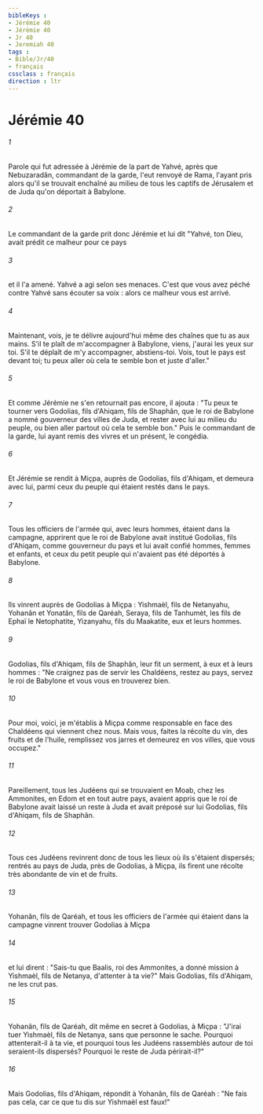 ```yaml
---
bibleKeys : 
- Jérémie 40
- Jérémie 40
- Jr 40
- Jeremiah 40
tags : 
- Bible/Jr/40
- français
cssclass : français
direction : ltr
---
```


# Jérémie 40

###### 1
Parole qui fut adressée à Jérémie de la part de Yahvé, après que Nebuzaradân, commandant de la garde, l'eut renvoyé de Rama, l'ayant pris alors qu'il se trouvait enchaîné au milieu de tous les captifs de Jérusalem et de Juda qu'on déportait à Babylone.
###### 2
Le commandant de la garde prit donc Jérémie et lui dit "Yahvé, ton Dieu, avait prédit ce malheur pour ce pays
###### 3
et il l'a amené. Yahvé a agi selon ses menaces. C'est que vous avez péché contre Yahvé sans écouter sa voix : alors ce malheur vous est arrivé.
###### 4
Maintenant, vois, je te délivre aujourd'hui même des chaînes que tu as aux mains. S'il te plaît de m'accompagner à Babylone, viens, j'aurai les yeux sur toi. S'il te déplaît de m'y accompagner, abstiens-toi. Vois, tout le pays est devant toi; tu peux aller où cela te semble bon et juste d'aller."
###### 5
Et comme Jérémie ne s'en retournait pas encore, il ajouta : "Tu peux te tourner vers Godolias, fils d'Ahiqam, fils de Shaphân, que le roi de Babylone a nommé gouverneur des villes de Juda, et rester avec lui au milieu du peuple, ou bien aller partout où cela te semble bon." Puis le commandant de la garde, lui ayant remis des vivres et un présent, le congédia.
###### 6
Et Jérémie se rendit à Miçpa, auprès de Godolias, fils d'Ahiqam, et demeura avec lui, parmi ceux du peuple qui étaient restés dans le pays.
###### 7
Tous les officiers de l'armée qui, avec leurs hommes, étaient dans la campagne, apprirent que le roi de Babylone avait institué Godolias, fils d'Ahiqam, comme gouverneur du pays et lui avait confié hommes, femmes et enfants, et ceux du petit peuple qui n'avaient pas été déportés à Babylone.
###### 8
Ils vinrent auprès de Godolias à Miçpa : Yishmaèl, fils de Netanyahu, Yohanân et Yonatân, fils de Qaréah, Seraya, fils de Tanhumèt, les fils de Ephaï le Netophatite, Yizanyahu, fils du Maakatite, eux et leurs hommes.
###### 9
Godolias, fils d'Ahiqam, fils de Shaphân, leur fit un serment, à eux et à leurs hommes : "Ne craignez pas de servir les Chaldéens, restez au pays, servez le roi de Babylone et vous vous en trouverez bien.
###### 10
Pour moi, voici, je m'établis à Miçpa comme responsable en face des Chaldéens qui viennent chez nous. Mais vous, faites la récolte du vin, des fruits et de l'huile, remplissez vos jarres et demeurez en vos villes, que vous occupez."
###### 11
Pareillement, tous les Judéens qui se trouvaient en Moab, chez les Ammonites, en Edom et en tout autre pays, avaient appris que le roi de Babylone avait laissé un reste à Juda et avait préposé sur lui Godolias, fils d'Ahiqam, fils de Shaphân.
###### 12
Tous ces Judéens revinrent donc de tous les lieux où ils s'étaient dispersés; rentrés au pays de Juda, près de Godolias, à Miçpa, ils firent une récolte très abondante de vin et de fruits.
###### 13
Yohanân, fils de Qaréah, et tous les officiers de l'armée qui étaient dans la campagne vinrent trouver Godolias à Miçpa
###### 14
et lui dirent : "Sais-tu que Baalis, roi des Ammonites, a donné mission à Yishmaèl, fils de Netanya, d'attenter à ta vie?" Mais Godolias, fils d'Ahiqam, ne les crut pas.
###### 15
Yohanân, fils de Qaréah, dit même en secret à Godolias, à Miçpa : "J'irai tuer Yishmaèl, fils de Netanya, sans que personne le sache. Pourquoi attenterait-il à ta vie, et pourquoi tous les Judéens rassemblés autour de toi seraient-ils dispersés? Pourquoi le reste de Juda périrait-il?"
###### 16
Mais Godolias, fils d'Ahiqam, répondit à Yohanân, fils de Qaréah : "Ne fais pas cela, car ce que tu dis sur Yishmaèl est faux!"
